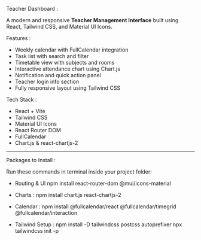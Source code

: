  Teacher Dashboard :

A modern and responsive **Teacher Management Interface** built using React, Tailwind CSS, and Material UI Icons.

  Features :

-  Weekly calendar with FullCalendar integration
- Task list with search and filter
-  Timetable view with subjects and rooms
-  Interactive attendance chart using Chart.js
-  Notification and quick action panel
-  Teacher login info section
-  Fully responsive layout using Tailwind CSS



 Tech Stack :

-  React + Vite
-  Tailwind CSS
-  Material UI Icons
-  React Router DOM
-  FullCalendar
-  Chart.js & react-chartjs-2

---

 Packages to Install :

 Run these commands in terminal inside your project folder:

- Routing & UI 
  npm install react-router-dom @mui/icons-material

- Charts :
npm install chart.js react-chartjs-2

- Calendar :
  npm install @fullcalendar/react @fullcalendar/timegrid @fullcalendar/interaction
  
- Tailwind Setup :
  npm install -D tailwindcss postcss autoprefixer
  npx tailwindcss init -p


